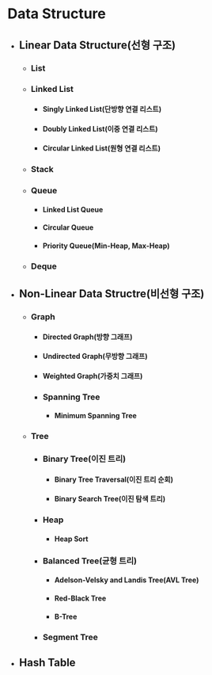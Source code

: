 # Data Structure
  - ## Linear Data Structure(선형 구조)
    - ### List
    - ### Linked List
      - #### Singly Linked List(단방향 연결 리스트)
      - #### Doubly Linked List(이중 연결 리스트)
      - #### Circular Linked List(원형 연결 리스트)
    - ### Stack
    - ### Queue
      - #### Linked List Queue
      - #### Circular Queue
      - #### Priority Queue(Min-Heap, Max-Heap)
    - ### Deque
  - ## Non-Linear Data Structre(비선형 구조)
    - ### Graph
      - #### Directed Graph(방향 그래프)
      - #### Undirected Graph(무방향 그래프)
      - #### Weighted Graph(가중치 그래프)
      - ### Spanning Tree
        - #### Minimum Spanning Tree
    - ### Tree
      - ### Binary Tree(이진 트리)
        - #### Binary Tree Traversal(이진 트리 순회)
        - #### Binary Search Tree(이진 탐색 트리)
      - ### Heap
        - #### Heap Sort
      - ### Balanced Tree(균형 트리)
        - #### Adelson-Velsky and Landis Tree(AVL Tree)
        - #### Red-Black Tree
        - #### B-Tree
      - ### Segment Tree
  - ## Hash Table

